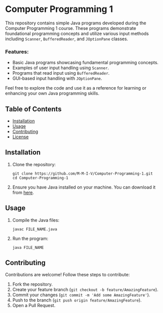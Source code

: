 # Computer Programming 1
This repository contains simple Java programs developed during the Computer Programming 1 course. These programs demonstrate foundational programming concepts and utilize various input methods including `Scanner`, `BufferedReader`, and `JOptionPane` classes.

### Features:
- Basic Java programs showcasing fundamental programming concepts.
- Examples of user input handling using `Scanner`.
- Programs that read input using `BufferedReader`.
- GUI-based input handling with `JOptionPane`.

Feel free to explore the code and use it as a reference for learning or enhancing your own Java programming skills.

## Table of Contents
- [Installation](#installation)
- [Usage](#usage)
- [Contributing](#contributing)
- [License](#license)

## Installation

1. Clone the repository:
   ```
   git clone https://github.com/M-M-I-V/Computer-Programming-1.git
   cd Computer-Programming-1
   ```
2. Ensure you have Java installed on your machine. You can download it from [here](https://www.oracle.com/java/technologies/javase-downloads.html).

## Usage

1. Compile the Java files:
   ```
   javac FILE_NAME.java
   ```
2. Run the program:
   ```
   java FILE_NAME
   ```

## Contributing

Contributions are welcome! Follow these steps to contribute:
1. Fork the repository.
2. Create your feature branch (`git checkout -b feature/AmazingFeature`).
3. Commit your changes (`git commit -m 'Add some AmazingFeature'`).
4. Push to the branch (`git push origin feature/AmazingFeature`).
5. Open a Pull Request.
